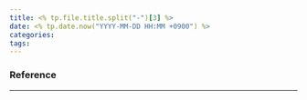 ```yaml
---
title: <% tp.file.title.split("-")[3] %>
date: <% tp.date.now("YYYY-MM-DD HH:MM +0900") %>
categories: 
tags:
---
```




### Reference
---
